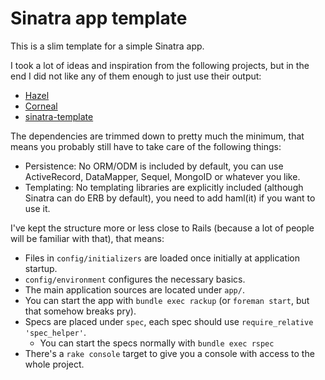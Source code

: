 # Sinatra app template

This is a slim template for a simple Sinatra app.

I took a lot of ideas and inspiration from the following projects, but in the end I did not like any of them enough to just use their output:
- [Hazel](https://github.com/c7/hazel)
- [Corneal](https://github.com/thebrianemory/corneal)
- [sinatra-template](https://github.com/zapnap/sinatra-template)

The dependencies are trimmed down to pretty much the minimum, that means you probably still have to take care of the following things:

- Persistence: No ORM/ODM is included by default, you can use ActiveRecord, DataMapper, Sequel, MongoID or whatever you like.
- Templating: No templating libraries are explicitly included (although Sinatra can do ERB by default), you need to add haml(it) if you want to use it.

I've kept the structure more or less close to Rails (because a lot of people will be familiar with that), that means:

- Files in `config/initializers` are loaded once initially at application startup.
- `config/environment` configures the necessary basics.
- The main application sources are located under `app/`.
- You can start the app with `bundle exec rackup` (or `foreman start`, but that somehow breaks pry).
- Specs are placed under `spec`, each spec should use `require_relative 'spec_helper'`.
  - You can start the specs normally with `bundle exec rspec`
- There's a `rake console` target to give you a console with access to the whole project.
